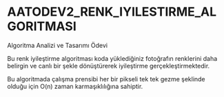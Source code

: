 # AATODEV2_RENK_IYILESTIRME_ALGORITMASI
Algoritma Analizi ve Tasarımı Ödevi

Bu renk iyileştirme algoritması koda yüklediğiniz fotoğrafın renklerini daha belirgin ve canlı bir şekle dönüştürerek iyileştirme gerçekleştirmektedir.

Bu algoritmada çalışma prensibi her bir pikseli tek tek gezme şeklinde olduğu için O(n) zaman karmaşıklılığına sahiptir.
